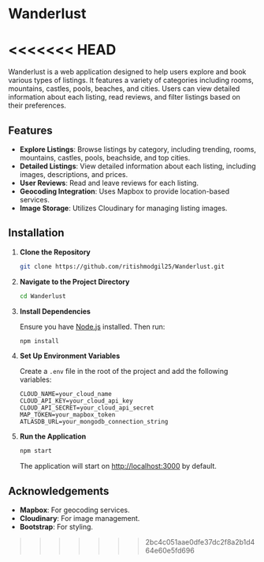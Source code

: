# Wanderlust
<<<<<<< HEAD
=======

Wanderlust is a web application designed to help users explore and book various types of listings. It features a variety of categories including rooms, mountains, castles, pools, beaches, and cities. Users can view detailed information about each listing, read reviews, and filter listings based on their preferences.

## Features

- **Explore Listings**: Browse listings by category, including trending, rooms, mountains, castles, pools, beachside, and top cities.
- **Detailed Listings**: View detailed information about each listing, including images, descriptions, and prices.
- **User Reviews**: Read and leave reviews for each listing.
- **Geocoding Integration**: Uses Mapbox to provide location-based services.
- **Image Storage**: Utilizes Cloudinary for managing listing images.

## Installation

1. **Clone the Repository**

    ```bash
    git clone https://github.com/ritishmodgil25/Wanderlust.git
    ```

2. **Navigate to the Project Directory**

    ```bash
    cd Wanderlust
    ```

3. **Install Dependencies**

    Ensure you have [Node.js](https://nodejs.org/) installed. Then run:

    ```bash
    npm install
    ```

4. **Set Up Environment Variables**

    Create a `.env` file in the root of the project and add the following variables:

    ```env
    CLOUD_NAME=your_cloud_name
    CLOUD_API_KEY=your_cloud_api_key
    CLOUD_API_SECRET=your_cloud_api_secret
    MAP_TOKEN=your_mapbox_token
    ATLASDB_URL=your_mongodb_connection_string
    ```

5. **Run the Application**

    ```bash
    npm start
    ```

    The application will start on [http://localhost:3000](http://localhost:3000) by default.
   

## Acknowledgements

- **Mapbox**: For geocoding services.
- **Cloudinary**: For image management.
- **Bootstrap**: For styling.

>>>>>>> 2bc4c051aae0dfe37dc2f8a2b1d464e60e5fd696
